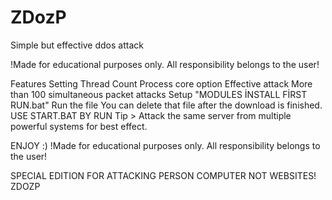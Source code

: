 # ZDozP
Simple but effective ddos attack

!Made for educational purposes only. All responsibility belongs to the user!

Features
Setting Thread Count
Process core option
Effective attack
More than 100 simultaneous packet attacks
Setup
"MODULES İNSTALL FİRST RUN.bat" Run the file
You can delete that file after the download is finished.
USE START.BAT BY RUN
Tip > Attack the same server from multiple powerful systems for best effect.

ENJOY :)
!Made for educational purposes only. All responsibility belongs to the user!

SPECIAL EDITION FOR ATTACKING PERSON COMPUTER NOT WEBSITES!
ZDOZP

